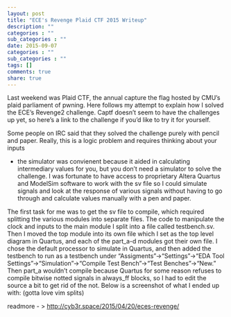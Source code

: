 ```yaml
---
layout: post
title: "ECE's Revenge Plaid CTF 2015 Writeup"
description: ""
categories : ""
sub_categories : ""
date: 2015-09-07
categories : ""
sub_categories : ""
tags: []
comments: true
share: true
---
```


Last weekend was Plaid CTF, the annual capture the flag hosted by CMU’s plaid
parliament of pwning. Here follows my attempt to explain how I solved the
ECE’s Revenge2 challenge. Captf doesn’t seem to have the challenges up yet, so
here’s a link to the challenge if you’d like to try it for yourself.

  

Some people on IRC said that they solved the challenge purely with pencil and
paper. Really, this is a logic problem and requires thinking about your inputs
- the simulator was convienent because it aided in calculating intermediary
values for you, but you don’t need a simulator to solve the challenge. I was
fortunate to have access to proprietary Altera Quartus and ModelSim software
to work with the sv file so I could simulate signals and look at the response
of various signals without having to go through and calculate values manually
with a pen and paper.

  

The first task for me was to get the sv file to compile, which required
splitting the various modules into separate files. The code to manipulate the
clock and inputs to the main module I split into a file called testbench.sv.
Then I moved the top module into its own file which I set as the top level
diagram in Quartus, and each of the part_a-d modules got their own file. I
chose the default processor to simulate in Quartus, and then added the
testbench to run as a testbench under “Assigments”->“Settings”->“EDA Tool
Settings”->“Simulation”->“Compile Test Bench”->“Test Benches”->“New.” Then
part_a wouldn’t compile because Quartus for some reason refuses to compile
bitwise notted signals in always_ff blocks, so I had to edit the source a bit
to get rid of the not. Below is a screenshot of what I ended up with: (gotta
love vim splits)

  

readmore - > http://cyb3r.space/2015/04/20/eces-revenge/

